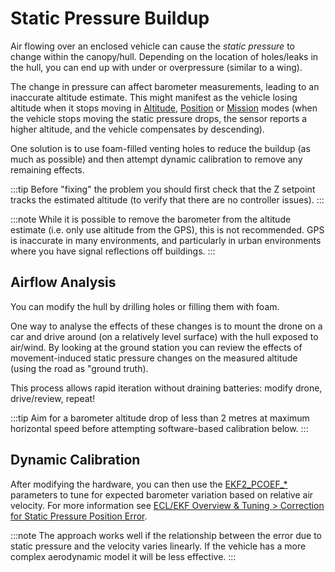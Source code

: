 # Static Pressure Buildup

Air flowing over an enclosed vehicle can cause the _static pressure_ to change within the canopy/hull.
Depending on the location of holes/leaks in the hull, you can end up with under or overpressure (similar to a wing).

The change in pressure can affect barometer measurements, leading to an inaccurate altitude estimate.
This might manifest as the vehicle losing altitude when it stops moving in [Altitude](../flight_modes/altitude_mc.md), [Position](../flight_modes/position_mc.md) or [Mission](../flight_modes/mission.md) modes (when the vehicle stops moving the static pressure drops, the sensor reports a higher altitude, and the vehicle compensates by descending).

One solution is to use foam-filled venting holes to reduce the buildup (as much as possible) and then attempt dynamic calibration to remove any remaining effects.

:::tip
Before "fixing" the problem you should first check that the Z setpoint tracks the estimated altitude (to verify that there are no controller issues).
:::

:::note
While it is possible to remove the barometer from the altitude estimate (i.e. only use altitude from the GPS), this is not recommended.
GPS is inaccurate in many environments, and particularly in urban environments where you have signal reflections off buildings.
:::

## Airflow Analysis

You can modify the hull by drilling holes or filling them with foam.

One way to analyse the effects of these changes is to mount the drone on a car and drive around (on a relatively level surface) with the hull exposed to air/wind.
By looking at the ground station you can review the effects of movement-induced static pressure changes on the measured altitude (using the road as "ground truth).

This process allows rapid iteration without draining batteries: modify drone, drive/review, repeat!

:::tip
Aim for a barometer altitude drop of less than 2 metres at maximum horizontal speed before attempting software-based calibration below.
:::

## Dynamic Calibration

After modifying the hardware, you can then use the [EKF2_PCOEF\_\*](../advanced_config/parameter_reference.md#EKF2_PCOEF_XN) parameters to tune for expected barometer variation based on relative air velocity.
For more information see [ECL/EKF Overview & Tuning > Correction for Static Pressure Position Error](../advanced_config/tuning_the_ecl_ekf.md#correction-for-static-pressure-position-error).

:::note
The approach works well if the relationship between the error due to static pressure and the velocity varies linearly.
If the vehicle has a more complex aerodynamic model it will be less effective.
:::
